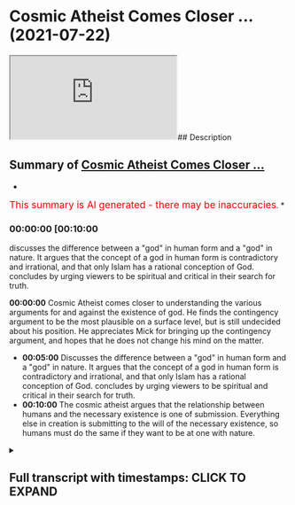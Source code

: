 # Cosmic Atheist Comes Closer ... (2021-07-22)

<iframe loading='lazy' src='https://www.youtube.com/embed/ZdugED9KiQ8'></iframe>## Description

## Summary of [Cosmic Atheist Comes Closer ...](https://www.youtube.com/watch?v=ZdugED9KiQ8)

*

<span style="color:red; font-size:125%">This summary is AI generated - there may be inaccuracies</span>. [](/)*

### <a onclick="modifyYTiframeseektime('600')">00:00:00 [00:10:00</a>

 discusses the difference between a "god" in human form and a "god" in nature. It argues that the concept of a god in human form is contradictory and irrational, and that only Islam has a rational conception of God.  concludes by urging viewers to be spiritual and critical in their search for truth.

**<a onclick="modifyYTiframeseektime('0')">00:00:00</a>** Cosmic Atheist comes closer to understanding the various arguments for and against the existence of god. He finds the contingency argument to be the most plausible on a surface level, but is still undecided about his position. He appreciates Mick for bringing up the contingency argument, and hopes that he does not change his mind on the matter.

* **<a onclick="modifyYTiframeseektime('300')">00:05:00</a>** Discusses the difference between a "god" in human form and a "god" in nature. It argues that the concept of a god in human form is contradictory and irrational, and that only Islam has a rational conception of God.  concludes by urging viewers to be spiritual and critical in their search for truth.
* **<a onclick="modifyYTiframeseektime('600')">00:10:00</a>** The cosmic atheist argues that the relationship between humans and the necessary existence is one of submission. Everything else in creation is submitting to the will of the necessary existence, so humans must do the same if they want to be at one with nature.

<details><summary><h2>Full transcript with timestamps: CLICK TO EXPAND</h2></summary>

<a onclick="modifyYTiframeseektime('0)')">0:00:00 boxes that it raises i i think that's</a>
<a onclick="modifyYTiframeseektime('2)')">0:00:02 potentially more plausible</a>
<a onclick="modifyYTiframeseektime('4)')">0:00:04 um but my i should i should stress that</a>
<a onclick="modifyYTiframeseektime('6)')">0:00:06 the agnosticism the agnostic atheism</a>
<a onclick="modifyYTiframeseektime('8)')">0:00:08 that i currently</a>
<a onclick="modifyYTiframeseektime('9)')">0:00:09 possess is quite unlike the one that i</a>
<a onclick="modifyYTiframeseektime('12)')">0:00:12 had maybe four years ago beforehand it</a>
<a onclick="modifyYTiframeseektime('14)')">0:00:14 was very much the case</a>
<a onclick="modifyYTiframeseektime('16)')">0:00:16 that i essentially would have said like</a>
<a onclick="modifyYTiframeseektime('18)')">0:00:18 there aren't really any good reasons to</a>
<a onclick="modifyYTiframeseektime('20)')">0:00:20 think that god exists</a>
<a onclick="modifyYTiframeseektime('21)')">0:00:21 or at least those reasons that have been</a>
<a onclick="modifyYTiframeseektime('22)')">0:00:22 put forward i think don't work</a>
<a onclick="modifyYTiframeseektime('25)')">0:00:25 now and that is to say i was sat on the</a>
<a onclick="modifyYTiframeseektime('27)')">0:00:27 fence</a>
<a onclick="modifyYTiframeseektime('28)')">0:00:28 um because there was just there was just</a>
<a onclick="modifyYTiframeseektime('30)')">0:00:30 no breeze there was just no breeze to</a>
<a onclick="modifyYTiframeseektime('31)')">0:00:31 push me onto one side</a>
<a onclick="modifyYTiframeseektime('32)')">0:00:32 one side i was just sat there um now</a>
<a onclick="modifyYTiframeseektime('36)')">0:00:36 i'm still sad on the fence i'm still an</a>
<a onclick="modifyYTiframeseektime('38)')">0:00:38 agnostic atheist of some description</a>
<a onclick="modifyYTiframeseektime('41)')">0:00:41 but now it's more like there are equally</a>
<a onclick="modifyYTiframeseektime('43)')">0:00:43 uh</a>
<a onclick="modifyYTiframeseektime('44)')">0:00:44 beautiful breezes pushing in opposite</a>
<a onclick="modifyYTiframeseektime('45)')">0:00:45 directions right so i do</a>
<a onclick="modifyYTiframeseektime('47)')">0:00:47 think that uh the contingency argument</a>
<a onclick="modifyYTiframeseektime('51)')">0:00:51 for the existence of god is a strong one</a>
<a onclick="modifyYTiframeseektime('53)')">0:00:53 i do think that</a>
<a onclick="modifyYTiframeseektime('55)')">0:00:55 certain ontological arguments you know</a>
<a onclick="modifyYTiframeseektime('56)')">0:00:56 if there are certain quarrels like the</a>
<a onclick="modifyYTiframeseektime('58)')">0:00:58 one we're having now can be</a>
<a onclick="modifyYTiframeseektime('59)')">0:00:59 resolved like is is a good argument is</a>
<a onclick="modifyYTiframeseektime('62)')">0:01:02 at least a good attempt</a>
<a onclick="modifyYTiframeseektime('62)')">0:01:02 to prove the existence of god um i think</a>
<a onclick="modifyYTiframeseektime('64)')">0:01:04 that the idea of an infinite regress</a>
<a onclick="modifyYTiframeseektime('66)')">0:01:06 probably does lead to unacceptable</a>
<a onclick="modifyYTiframeseektime('68)')">0:01:08 paradoxes and so</a>
<a onclick="modifyYTiframeseektime('70)')">0:01:10 i would say that on its own yes</a>
<a onclick="modifyYTiframeseektime('73)')">0:01:13 like it's a it's a i think there's good</a>
<a onclick="modifyYTiframeseektime('76)')">0:01:16 reason to think that there is a</a>
<a onclick="modifyYTiframeseektime('77)')">0:01:17 necessary unmoved mover</a>
<a onclick="modifyYTiframeseektime('78)')">0:01:18 however now the agnosticism is that</a>
<a onclick="modifyYTiframeseektime('80)')">0:01:20 that's the breeze pushing in one</a>
<a onclick="modifyYTiframeseektime('81)')">0:01:21 direction</a>
<a onclick="modifyYTiframeseektime('82)')">0:01:22 uh but there's also now i've i've been</a>
<a onclick="modifyYTiframeseektime('85)')">0:01:25 more</a>
<a onclick="modifyYTiframeseektime('86)')">0:01:26 um uh i've i've thought a lot more and a</a>
<a onclick="modifyYTiframeseektime('90)')">0:01:30 lot more deeply about the breezes that</a>
<a onclick="modifyYTiframeseektime('91)')">0:01:31 would go in the opposite direction</a>
<a onclick="modifyYTiframeseektime('93)')">0:01:33 involving the problem of evil or divine</a>
<a onclick="modifyYTiframeseektime('94)')">0:01:34 hiddenness or animal suffering in</a>
<a onclick="modifyYTiframeseektime('95)')">0:01:35 particular and these kinds of things</a>
<a onclick="modifyYTiframeseektime('97)')">0:01:37 the potential paradox is involved in the</a>
<a onclick="modifyYTiframeseektime('99)')">0:01:39 necessary being arguments about modal</a>
<a onclick="modifyYTiframeseektime('101)')">0:01:41 fatalism for instance that we were just</a>
<a onclick="modifyYTiframeseektime('102)')">0:01:42 talking about</a>
<a onclick="modifyYTiframeseektime('103)')">0:01:43 that now pushed me in the other</a>
<a onclick="modifyYTiframeseektime('104)')">0:01:44 direction so on its own yeah i do i do</a>
<a onclick="modifyYTiframeseektime('107)')">0:01:47 i do find more plausible on a surface</a>
<a onclick="modifyYTiframeseektime('109)')">0:01:49 level</a>
<a onclick="modifyYTiframeseektime('110)')">0:01:50 um the idea of a necessary unmoved mover</a>
<a onclick="modifyYTiframeseektime('113)')">0:01:53 than the idea of an infinite regress of</a>
<a onclick="modifyYTiframeseektime('115)')">0:01:55 causes</a>
<a onclick="modifyYTiframeseektime('116)')">0:01:56 if you asked about it in isolation</a>
<a onclick="modifyYTiframeseektime('119)')">0:01:59 as you guys saw there cosmic has come to</a>
<a onclick="modifyYTiframeseektime('122)')">0:02:02 a good realization i believe</a>
<a onclick="modifyYTiframeseektime('123)')">0:02:03 which shows criticality possibly</a>
<a onclick="modifyYTiframeseektime('126)')">0:02:06 sincerity shows open-mindedness on his</a>
<a onclick="modifyYTiframeseektime('128)')">0:02:08 behalf</a>
<a onclick="modifyYTiframeseektime('129)')">0:02:09 that uh you know there are good reasons</a>
<a onclick="modifyYTiframeseektime('132)')">0:02:12 to believe in things like the</a>
<a onclick="modifyYTiframeseektime('132)')">0:02:12 contingency argument which as</a>
<a onclick="modifyYTiframeseektime('134)')">0:02:14 many of you know i've written a book</a>
<a onclick="modifyYTiframeseektime('135)')">0:02:15 about i'm doing my phd about</a>
<a onclick="modifyYTiframeseektime('137)')">0:02:17 because i personally believe it's it's</a>
<a onclick="modifyYTiframeseektime('140)')">0:02:20 something which is really it's</a>
<a onclick="modifyYTiframeseektime('141)')">0:02:21 inescapable the conclusion of it is</a>
<a onclick="modifyYTiframeseektime('142)')">0:02:22 inescapable almost it's irrefutable i</a>
<a onclick="modifyYTiframeseektime('144)')">0:02:24 believe and it's been around</a>
<a onclick="modifyYTiframeseektime('146)')">0:02:26 uh forms of it have been around for for</a>
<a onclick="modifyYTiframeseektime('148)')">0:02:28 thousands of years it's been around</a>
<a onclick="modifyYTiframeseektime('149)')">0:02:29 since the hellenistic period</a>
<a onclick="modifyYTiframeseektime('151)')">0:02:31 and then it's been kind of revamped by</a>
<a onclick="modifyYTiframeseektime('153)')">0:02:33 avicenna</a>
<a onclick="modifyYTiframeseektime('154)')">0:02:34 and then it was uh taken again by thomas</a>
<a onclick="modifyYTiframeseektime('156)')">0:02:36 aquinas and maimonides and musabi</a>
<a onclick="modifyYTiframeseektime('159)')">0:02:39 and it was taken again by leibniz and</a>
<a onclick="modifyYTiframeseektime('161)')">0:02:41 different forms has been</a>
<a onclick="modifyYTiframeseektime('162)')">0:02:42 elaborated upon and uh spoken about by</a>
<a onclick="modifyYTiframeseektime('165)')">0:02:45 different thinkers and</a>
<a onclick="modifyYTiframeseektime('166)')">0:02:46 in my estimation it's it's the least</a>
<a onclick="modifyYTiframeseektime('168)')">0:02:48 refuted argument for god's existence yes</a>
<a onclick="modifyYTiframeseektime('170)')">0:02:50 there are other arguments</a>
<a onclick="modifyYTiframeseektime('171)')">0:02:51 that have been used and these are kalam</a>
<a onclick="modifyYTiframeseektime('174)')">0:02:54 cosmological arguments</a>
<a onclick="modifyYTiframeseektime('175)')">0:02:55 and different types of calam</a>
<a onclick="modifyYTiframeseektime('176)')">0:02:56 cosmological arguments of course i've</a>
<a onclick="modifyYTiframeseektime('178)')">0:02:58 written a book called</a>
<a onclick="modifyYTiframeseektime('179)')">0:02:59 cosmological arguments if you guys are</a>
<a onclick="modifyYTiframeseektime('180)')">0:03:00 interested and of course</a>
<a onclick="modifyYTiframeseektime('182)')">0:03:02 in this in the debate i had of course</a>
<a onclick="modifyYTiframeseektime('184)')">0:03:04 mick i brought the contingency argument</a>
<a onclick="modifyYTiframeseektime('186)')">0:03:06 up now unfortunately you know</a>
<a onclick="modifyYTiframeseektime('189)')">0:03:09 we we couldn't really get anything from</a>
<a onclick="modifyYTiframeseektime('191)')">0:03:11 him as to</a>
<a onclick="modifyYTiframeseektime('192)')">0:03:12 by way of a refutation of the argument</a>
<a onclick="modifyYTiframeseektime('194)')">0:03:14 now we know he actually sees it as</a>
<a onclick="modifyYTiframeseektime('195)')">0:03:15 actually quite powerful argument</a>
<a onclick="modifyYTiframeseektime('197)')">0:03:17 which is good i'm happy that he's come</a>
<a onclick="modifyYTiframeseektime('199)')">0:03:19 to this conclusion it shows it shows</a>
<a onclick="modifyYTiframeseektime('200)')">0:03:20 maturity on his behalf educational</a>
<a onclick="modifyYTiframeseektime('202)')">0:03:22 maturity i really hope he doesn't change</a>
<a onclick="modifyYTiframeseektime('204)')">0:03:24 his mind on this and</a>
<a onclick="modifyYTiframeseektime('205)')">0:03:25 because that will show instability in uh</a>
<a onclick="modifyYTiframeseektime('208)')">0:03:28 in process and</a>
<a onclick="modifyYTiframeseektime('209)')">0:03:29 cognitive processes that one day you</a>
<a onclick="modifyYTiframeseektime('211)')">0:03:31 believe in this and that you know and</a>
<a onclick="modifyYTiframeseektime('212)')">0:03:32 that they believe in that</a>
<a onclick="modifyYTiframeseektime('213)')">0:03:33 i really hope that he sticks to his guns</a>
<a onclick="modifyYTiframeseektime('215)')">0:03:35 on this and he doesn't change his mind</a>
<a onclick="modifyYTiframeseektime('217)')">0:03:37 on his at least</a>
<a onclick="modifyYTiframeseektime('218)')">0:03:38 his classification of design um and also</a>
<a onclick="modifyYTiframeseektime('221)')">0:03:41 i would say well done</a>
<a onclick="modifyYTiframeseektime('222)')">0:03:42 well done to him good man that you've</a>
<a onclick="modifyYTiframeseektime('223)')">0:03:43 done that the things that he's actually</a>
<a onclick="modifyYTiframeseektime('225)')">0:03:45 mentioned</a>
<a onclick="modifyYTiframeseektime('226)')">0:03:46 um in terms of things that are pushing</a>
<a onclick="modifyYTiframeseektime('228)')">0:03:48 him in the other direction</a>
<a onclick="modifyYTiframeseektime('230)')">0:03:50 on his analogy or his uh language some</a>
<a onclick="modifyYTiframeseektime('233)')">0:03:53 the breeze that pushes the other way</a>
<a onclick="modifyYTiframeseektime('235)')">0:03:55 things like divine heightenedness or our</a>
<a onclick="modifyYTiframeseektime('237)')">0:03:57 hiddenness</a>
<a onclick="modifyYTiframeseektime('238)')">0:03:58 and um you know the problem of evil</a>
<a onclick="modifyYTiframeseektime('241)')">0:04:01 obviously it's been spoken about at</a>
<a onclick="modifyYTiframeseektime('242)')">0:04:02 length</a>
<a onclick="modifyYTiframeseektime('243)')">0:04:03 we have um videos on it you can put my</a>
<a onclick="modifyYTiframeseektime('245)')">0:04:05 name on youtube and put</a>
<a onclick="modifyYTiframeseektime('246)')">0:04:06 for example the problem of evil i've</a>
<a onclick="modifyYTiframeseektime('247)')">0:04:07 spoken about it at length and what is</a>
<a onclick="modifyYTiframeseektime('249)')">0:04:09 evil does it even exist on</a>
<a onclick="modifyYTiframeseektime('250)')">0:04:10 the atheistic paradigm does it even</a>
<a onclick="modifyYTiframeseektime('252)')">0:04:12 exist from the materialistic paradigm</a>
<a onclick="modifyYTiframeseektime('254)')">0:04:14 um you know and so on</a>
<a onclick="modifyYTiframeseektime('258)')">0:04:18 what does it mean to to say well does</a>
<a onclick="modifyYTiframeseektime('261)')">0:04:21 evil exist does that disprove</a>
<a onclick="modifyYTiframeseektime('262)')">0:04:22 in god we've had these conversations of</a>
<a onclick="modifyYTiframeseektime('264)')">0:04:24 course these are secondary</a>
<a onclick="modifyYTiframeseektime('266)')">0:04:26 considerations in my opinion these are</a>
<a onclick="modifyYTiframeseektime('267)')">0:04:27 secondary considerations once you've</a>
<a onclick="modifyYTiframeseektime('269)')">0:04:29 established</a>
<a onclick="modifyYTiframeseektime('270)')">0:04:30 the reality of a necessary existence</a>
<a onclick="modifyYTiframeseektime('271)')">0:04:31 this is more powerful than anything else</a>
<a onclick="modifyYTiframeseektime('273)')">0:04:33 and the fact that he's been able to do</a>
<a onclick="modifyYTiframeseektime('275)')">0:04:35 this is really really good and he's one</a>
<a onclick="modifyYTiframeseektime('277)')">0:04:37 step closer to the ultimate truth and i</a>
<a onclick="modifyYTiframeseektime('279)')">0:04:39 really encourage him to do that</a>
<a onclick="modifyYTiframeseektime('281)')">0:04:41 to move in that direction maybe what he</a>
<a onclick="modifyYTiframeseektime('283)')">0:04:43 said would not have been well received</a>
<a onclick="modifyYTiframeseektime('285)')">0:04:45 uh with with his people and this the</a>
<a onclick="modifyYTiframeseektime('287)')">0:04:47 people supporters and you know</a>
<a onclick="modifyYTiframeseektime('289)')">0:04:49 subscribers and so on but i i really</a>
<a onclick="modifyYTiframeseektime('292)')">0:04:52 acknowledge that this is a brave step</a>
<a onclick="modifyYTiframeseektime('293)')">0:04:53 forward and i hope we continue taking</a>
<a onclick="modifyYTiframeseektime('294)')">0:04:54 these brave step forwards well done to</a>
<a onclick="modifyYTiframeseektime('296)')">0:04:56 him</a>
<a onclick="modifyYTiframeseektime('296)')">0:04:56 um the other thing divine hiddenness or</a>
<a onclick="modifyYTiframeseektime('299)')">0:04:59 the fact that god is hidden from the</a>
<a onclick="modifyYTiframeseektime('300)')">0:05:00 people</a>
<a onclick="modifyYTiframeseektime('301)')">0:05:01 why is he so hidden this is something</a>
<a onclick="modifyYTiframeseektime('303)')">0:05:03 obviously we as muslims don't believe</a>
<a onclick="modifyYTiframeseektime('305)')">0:05:05 and we believe that</a>
<a onclick="modifyYTiframeseektime('308)')">0:05:08 that every human being is born on the</a>
<a onclick="modifyYTiframeseektime('310)')">0:05:10 predisposition and believing in god</a>
<a onclick="modifyYTiframeseektime('312)')">0:05:12 and this is something i've mentioned</a>
<a onclick="modifyYTiframeseektime('313)')">0:05:13 this i think even the debate i mentioned</a>
<a onclick="modifyYTiframeseektime('314)')">0:05:14 but i want to remind everyone of it</a>
<a onclick="modifyYTiframeseektime('316)')">0:05:16 it's the uh the or the predisposition is</a>
<a onclick="modifyYTiframeseektime('318)')">0:05:18 something which has good</a>
<a onclick="modifyYTiframeseektime('319)')">0:05:19 evidence by way of anthropological</a>
<a onclick="modifyYTiframeseektime('322)')">0:05:22 evidence and sociological evidence so</a>
<a onclick="modifyYTiframeseektime('324)')">0:05:24 for example justin barrett</a>
<a onclick="modifyYTiframeseektime('325)')">0:05:25 who in 2011 part of the oxford</a>
<a onclick="modifyYTiframeseektime('328)')">0:05:28 anthropological society</a>
<a onclick="modifyYTiframeseektime('330)')">0:05:30 uh spoke about us having an innate</a>
<a onclick="modifyYTiframeseektime('332)')">0:05:32 receptivity to believing in god and</a>
<a onclick="modifyYTiframeseektime('334)')">0:05:34 you know he done these the study that</a>
<a onclick="modifyYTiframeseektime('335)')">0:05:35 children before socialization</a>
<a onclick="modifyYTiframeseektime('337)')">0:05:37 that there's something which is kind of</a>
<a onclick="modifyYTiframeseektime('339)')">0:05:39 um corresponds across culture</a>
<a onclick="modifyYTiframeseektime('342)')">0:05:42 cross-culturally uh among children which</a>
<a onclick="modifyYTiframeseektime('344)')">0:05:44 is that children do have this</a>
<a onclick="modifyYTiframeseektime('345)')">0:05:45 receptivity</a>
<a onclick="modifyYTiframeseektime('346)')">0:05:46 in his words uh in a a receptivity to</a>
<a onclick="modifyYTiframeseektime('349)')">0:05:49 believing in a higher being</a>
<a onclick="modifyYTiframeseektime('350)')">0:05:50 and i say that this is this is evidence</a>
<a onclick="modifyYTiframeseektime('352)')">0:05:52 to the contrary of</a>
<a onclick="modifyYTiframeseektime('354)')">0:05:54 um which can be juxtaposed with the idea</a>
<a onclick="modifyYTiframeseektime('358)')">0:05:58 of uh</a>
<a onclick="modifyYTiframeseektime('364)')">0:06:04 hide-and-seek</a>
<a onclick="modifyYTiframeseektime('366)')">0:06:06 that's one thing aside i wanted to</a>
<a onclick="modifyYTiframeseektime('367)')">0:06:07 continue thinking about these things and</a>
<a onclick="modifyYTiframeseektime('369)')">0:06:09 obviously animal rights or something</a>
<a onclick="modifyYTiframeseektime('370)')">0:06:10 which we as muslims</a>
<a onclick="modifyYTiframeseektime('372)')">0:06:12 we very much we very much respect</a>
<a onclick="modifyYTiframeseektime('375)')">0:06:15 there's a hadith of a woman who's a</a>
<a onclick="modifyYTiframeseektime('377)')">0:06:17 prostitute okay</a>
<a onclick="modifyYTiframeseektime('378)')">0:06:18 that she gave a dog water and according</a>
<a onclick="modifyYTiframeseektime('381)')">0:06:21 to that she was forgiven for her sins</a>
<a onclick="modifyYTiframeseektime('383)')">0:06:23 for doing that</a>
<a onclick="modifyYTiframeseektime('383)')">0:06:23 just because she gave a dog water even</a>
<a onclick="modifyYTiframeseektime('385)')">0:06:25 though she's defiled herself</a>
<a onclick="modifyYTiframeseektime('387)')">0:06:27 in the most disgusting way possible by</a>
<a onclick="modifyYTiframeseektime('390)')">0:06:30 living</a>
<a onclick="modifyYTiframeseektime('391)')">0:06:31 not the most disgusting way possible</a>
<a onclick="modifyYTiframeseektime('393)')">0:06:33 doing that would be to be a polytheist</a>
<a onclick="modifyYTiframeseektime('395)')">0:06:35 but in a very damning way but that she</a>
<a onclick="modifyYTiframeseektime('398)')">0:06:38 gave that dog</a>
<a onclick="modifyYTiframeseektime('399)')">0:06:39 water would put her in a among the</a>
<a onclick="modifyYTiframeseektime('402)')">0:06:42 people that are forgiven as a dog</a>
<a onclick="modifyYTiframeseektime('404)')">0:06:44 and we believe that the day of judgment</a>
<a onclick="modifyYTiframeseektime('405)')">0:06:45 is a forum where in which all of these</a>
<a onclick="modifyYTiframeseektime('408)')">0:06:48 kinds of</a>
<a onclick="modifyYTiframeseektime('408)')">0:06:48 injustices that have been done to</a>
<a onclick="modifyYTiframeseektime('410)')">0:06:50 animals will be kind of um</a>
<a onclick="modifyYTiframeseektime('412)')">0:06:52 adjusted and in fact that is the day of</a>
<a onclick="modifyYTiframeseektime('414)')">0:06:54 recompense and we have a beautiful</a>
<a onclick="modifyYTiframeseektime('415)')">0:06:55 hadith</a>
<a onclick="modifyYTiframeseektime('416)')">0:06:56 um that talks about the two goats one of</a>
<a onclick="modifyYTiframeseektime('418)')">0:06:58 them horned goat and the other one is</a>
<a onclick="modifyYTiframeseektime('419)')">0:06:59 not horned</a>
<a onclick="modifyYTiframeseektime('420)')">0:07:00 and the one that attacked one horned</a>
<a onclick="modifyYTiframeseektime('422)')">0:07:02 goat the attack the other goat without</a>
<a onclick="modifyYTiframeseektime('424)')">0:07:04 horns</a>
<a onclick="modifyYTiframeseektime('425)')">0:07:05 will now get its retribution so</a>
<a onclick="modifyYTiframeseektime('426)')">0:07:06 everything will be</a>
<a onclick="modifyYTiframeseektime('428)')">0:07:08 fully uh and yeah it's true like what we</a>
<a onclick="modifyYTiframeseektime('430)')">0:07:10 see today and obviously we don't come to</a>
<a onclick="modifyYTiframeseektime('432)')">0:07:12 vegan conclusions</a>
<a onclick="modifyYTiframeseektime('433)')">0:07:13 but we see today by way of uh animal</a>
<a onclick="modifyYTiframeseektime('436)')">0:07:16 suffering so like</a>
<a onclick="modifyYTiframeseektime('437)')">0:07:17 we we think that that is against the sun</a>
<a onclick="modifyYTiframeseektime('439)')">0:07:19 against islam you know the</a>
<a onclick="modifyYTiframeseektime('440)')">0:07:20 cutting the beaks off the chicken and</a>
<a onclick="modifyYTiframeseektime('442)')">0:07:22 suffocating them and so on</a>
<a onclick="modifyYTiframeseektime('443)')">0:07:23 this is if the prophet was around he</a>
<a onclick="modifyYTiframeseektime('445)')">0:07:25 would surely have</a>
<a onclick="modifyYTiframeseektime('446)')">0:07:26 uh have have negated and</a>
<a onclick="modifyYTiframeseektime('450)')">0:07:30 refuted that kind of thing uh especially</a>
<a onclick="modifyYTiframeseektime('453)')">0:07:33 when we have hadith to that effect for</a>
<a onclick="modifyYTiframeseektime('454)')">0:07:34 example the woman who's</a>
<a onclick="modifyYTiframeseektime('456)')">0:07:36 who um was torturing her cat okay and</a>
<a onclick="modifyYTiframeseektime('460)')">0:07:40 she went to hell</a>
<a onclick="modifyYTiframeseektime('460)')">0:07:40 for that or she we know that she's gonna</a>
<a onclick="modifyYTiframeseektime('462)')">0:07:42 go to hell for that because she</a>
<a onclick="modifyYTiframeseektime('464)')">0:07:44 what kind of person does it take to</a>
<a onclick="modifyYTiframeseektime('465)')">0:07:45 really torture another innocent creature</a>
<a onclick="modifyYTiframeseektime('467)')">0:07:47 like a cat</a>
<a onclick="modifyYTiframeseektime('468)')">0:07:48 so yeah animal rights are important uh</a>
<a onclick="modifyYTiframeseektime('470)')">0:07:50 divine hiddenness if you think of it in</a>
<a onclick="modifyYTiframeseektime('472)')">0:07:52 you know in contra in contra distinction</a>
<a onclick="modifyYTiframeseektime('475)')">0:07:55 with the fetal you'll realize</a>
<a onclick="modifyYTiframeseektime('477)')">0:07:57 that the fethra of the predisposition is</a>
<a onclick="modifyYTiframeseektime('479)')">0:07:59 actually something which is super</a>
<a onclick="modifyYTiframeseektime('480)')">0:08:00 rational and um</a>
<a onclick="modifyYTiframeseektime('482)')">0:08:02 precedes any rational argumentation</a>
<a onclick="modifyYTiframeseektime('483)')">0:08:03 which is why i was thinking about this</a>
<a onclick="modifyYTiframeseektime('485)')">0:08:05 this verse in the quran which is a</a>
<a onclick="modifyYTiframeseektime('488)')">0:08:08 really beautiful verse</a>
<a onclick="modifyYTiframeseektime('489)')">0:08:09 and it came about in and i thought about</a>
<a onclick="modifyYTiframeseektime('491)')">0:08:11 pondering over it it was a</a>
<a onclick="modifyYTiframeseektime('493)')">0:08:13 verse that said uh</a>
<a onclick="modifyYTiframeseektime('503)')">0:08:23 you know if you're in any doubt as to</a>
<a onclick="modifyYTiframeseektime('506)')">0:08:26 the religion of islam</a>
<a onclick="modifyYTiframeseektime('507)')">0:08:27 my religion the prophet muhammad's</a>
<a onclick="modifyYTiframeseektime('509)')">0:08:29 religion not just his religion but the</a>
<a onclick="modifyYTiframeseektime('510)')">0:08:30 religion of moses and abraham and jesus</a>
<a onclick="modifyYTiframeseektime('512)')">0:08:32 and those as well then i don't worship</a>
<a onclick="modifyYTiframeseektime('515)')">0:08:35 other gods that you that are worshiped</a>
<a onclick="modifyYTiframeseektime('519)')">0:08:39 aside from god but i worship god who</a>
<a onclick="modifyYTiframeseektime('522)')">0:08:42 who brings us like who who takes away</a>
<a onclick="modifyYTiframeseektime('524)')">0:08:44 our lives and takes away our souls and</a>
<a onclick="modifyYTiframeseektime('526)')">0:08:46 takes away our consciousness</a>
<a onclick="modifyYTiframeseektime('529)')">0:08:49 this is such a powerful thing because</a>
<a onclick="modifyYTiframeseektime('531)')">0:08:51 really if you look at the six</a>
<a onclick="modifyYTiframeseektime('532)')">0:08:52 major world religions in the world today</a>
<a onclick="modifyYTiframeseektime('536)')">0:08:56 you'll find that islam is the only one</a>
<a onclick="modifyYTiframeseektime('537)')">0:08:57 with the conception of god which is also</a>
<a onclick="modifyYTiframeseektime('539)')">0:08:59 not only only natural but rational as</a>
<a onclick="modifyYTiframeseektime('541)')">0:09:01 well</a>
<a onclick="modifyYTiframeseektime('542)')">0:09:02 this is the reality like we don't</a>
<a onclick="modifyYTiframeseektime('544)')">0:09:04 believe in a man god we don't believe</a>
<a onclick="modifyYTiframeseektime('546)')">0:09:06 it's conceivable or intelligible</a>
<a onclick="modifyYTiframeseektime('548)')">0:09:08 or acceptable to believe that there's</a>
<a onclick="modifyYTiframeseektime('549)')">0:09:09 any part any human being is</a>
<a onclick="modifyYTiframeseektime('551)')">0:09:11 is is god because it necessitates</a>
<a onclick="modifyYTiframeseektime('554)')">0:09:14 contradictions in terms we don't believe</a>
<a onclick="modifyYTiframeseektime('556)')">0:09:16 in an animal god we don't believe in a</a>
<a onclick="modifyYTiframeseektime('558)')">0:09:18 man god</a>
<a onclick="modifyYTiframeseektime('559)')">0:09:19 you see what i mean and so you've</a>
<a onclick="modifyYTiframeseektime('561)')">0:09:21 already stricken off</a>
<a onclick="modifyYTiframeseektime('562)')">0:09:22 christianity we've already stricken off</a>
<a onclick="modifyYTiframeseektime('563)')">0:09:23 hinduism a pantheistic notion of it</a>
<a onclick="modifyYTiframeseektime('565)')">0:09:25 we've already stricken off fantastic</a>
<a onclick="modifyYTiframeseektime('567)')">0:09:27 notions of sikhism</a>
<a onclick="modifyYTiframeseektime('568)')">0:09:28 uh so what are we left with we're left</a>
<a onclick="modifyYTiframeseektime('571)')">0:09:31 with judaism</a>
<a onclick="modifyYTiframeseektime('572)')">0:09:32 right which is a very um exclusivist</a>
<a onclick="modifyYTiframeseektime('574)')">0:09:34 faith what we left with right</a>
<a onclick="modifyYTiframeseektime('577)')">0:09:37 not much buddhism which is not even a</a>
<a onclick="modifyYTiframeseektime('579)')">0:09:39 faith really in that sense</a>
<a onclick="modifyYTiframeseektime('581)')">0:09:41 uh so what we say therefore is keep</a>
<a onclick="modifyYTiframeseektime('584)')">0:09:44 looking</a>
<a onclick="modifyYTiframeseektime('584)')">0:09:44 not just to him but to his followers as</a>
<a onclick="modifyYTiframeseektime('586)')">0:09:46 well keep looking keep being</a>
<a onclick="modifyYTiframeseektime('588)')">0:09:48 critical and you'll come to this</a>
<a onclick="modifyYTiframeseektime('590)')">0:09:50 conclusion but just one more thing be</a>
<a onclick="modifyYTiframeseektime('592)')">0:09:52 spiritual as well if there is a</a>
<a onclick="modifyYTiframeseektime('593)')">0:09:53 necessary existence</a>
<a onclick="modifyYTiframeseektime('595)')">0:09:55 then think of one thing what</a>
<a onclick="modifyYTiframeseektime('597)')">0:09:57 relationship are we meant to have with</a>
<a onclick="modifyYTiframeseektime('598)')">0:09:58 this necessary existence</a>
<a onclick="modifyYTiframeseektime('601)')">0:10:01 what relationship are we meant to have</a>
<a onclick="modifyYTiframeseektime('602)')">0:10:02 and the answer we give is as follows</a>
<a onclick="modifyYTiframeseektime('604)')">0:10:04 the relationship we are meant to have</a>
<a onclick="modifyYTiframeseektime('605)')">0:10:05 with the necessary existence is the</a>
<a onclick="modifyYTiframeseektime('607)')">0:10:07 relationship of submission</a>
<a onclick="modifyYTiframeseektime('608)')">0:10:08 everything else in creation is</a>
<a onclick="modifyYTiframeseektime('610)')">0:10:10 submitting to the will of the necessary</a>
<a onclick="modifyYTiframeseektime('612)')">0:10:12 existence</a>
<a onclick="modifyYTiframeseektime('613)')">0:10:13 we must do the same if we do the same we</a>
<a onclick="modifyYTiframeseektime('616)')">0:10:16 will be at one with nature in the</a>
<a onclick="modifyYTiframeseektime('618)')">0:10:18 sense of the word which is acceptable uh</a>
<a onclick="modifyYTiframeseektime('621)')">0:10:21 you know which is which makes sense</a>
<a onclick="modifyYTiframeseektime('623)')">0:10:23 because we'll be doing everything we'll</a>
<a onclick="modifyYTiframeseektime('624)')">0:10:24 be doing things which everything else in</a>
<a onclick="modifyYTiframeseektime('626)')">0:10:26 creation is doing which is submitting to</a>
<a onclick="modifyYTiframeseektime('628)')">0:10:28 the laws of the law maker</a>
<a onclick="modifyYTiframeseektime('630)')">0:10:30 and so think think think and i would ask</a>
<a onclick="modifyYTiframeseektime('632)')">0:10:32 i would ask everyone really if</a>
<a onclick="modifyYTiframeseektime('634)')">0:10:34 just make supplication because we</a>
<a onclick="modifyYTiframeseektime('637)')">0:10:37 believe as muslims</a>
<a onclick="modifyYTiframeseektime('638)')">0:10:38 the quran says</a>
<a onclick="modifyYTiframeseektime('644)')">0:10:44 and if my slaves doesn't say the muslims</a>
<a onclick="modifyYTiframeseektime('648)')">0:10:48 if my slaves ask about me then i am near</a>
<a onclick="modifyYTiframeseektime('651)')">0:10:51 and i answer the caller of the call when</a>
<a onclick="modifyYTiframeseektime('653)')">0:10:53 he calls so call</a>
<a onclick="modifyYTiframeseektime('655)')">0:10:55 on to god and ask him to guide you</a>
<a onclick="modifyYTiframeseektime('656)')">0:10:56 because believe me</a>
<a onclick="modifyYTiframeseektime('658)')">0:10:58 believe you me if you do it you will be</a>
<a onclick="modifyYTiframeseektime('660)')">0:11:00 successful</a>
</details>
